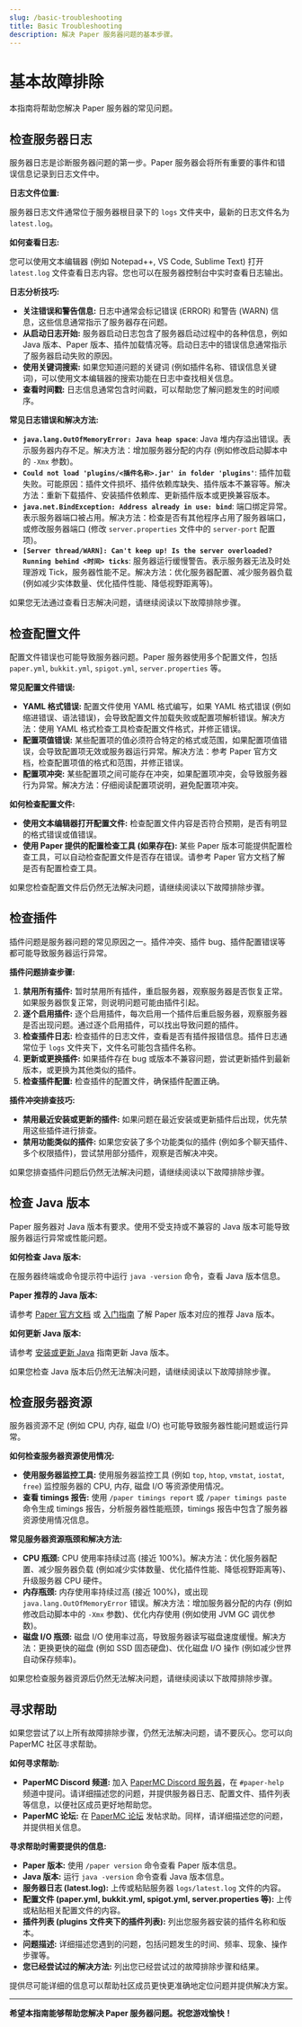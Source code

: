 ```yaml
---
slug: /basic-troubleshooting
title: Basic Troubleshooting
description: 解决 Paper 服务器问题的基本步骤。
---
```


# 基本故障排除

本指南将帮助您解决 Paper 服务器的常见问题。

## 检查服务器日志

服务器日志是诊断服务器问题的第一步。Paper 服务器会将所有重要的事件和错误信息记录到日志文件中。

**日志文件位置:**

服务器日志文件通常位于服务器根目录下的 `logs` 文件夹中，最新的日志文件名为 `latest.log`。

**如何查看日志:**

您可以使用文本编辑器 (例如 Notepad++, VS Code, Sublime Text) 打开 `latest.log` 文件查看日志内容。您也可以在服务器控制台中实时查看日志输出。

**日志分析技巧:**

*   **关注错误和警告信息:** 日志中通常会标记错误 (ERROR) 和警告 (WARN) 信息，这些信息通常指示了服务器存在问题。
*   **从启动日志开始:** 服务器启动日志包含了服务器启动过程中的各种信息，例如 Java 版本、Paper 版本、插件加载情况等。启动日志中的错误信息通常指示了服务器启动失败的原因。
*   **使用关键词搜索:** 如果您知道问题的关键词 (例如插件名称、错误信息关键词)，可以使用文本编辑器的搜索功能在日志中查找相关信息。
*   **查看时间戳:** 日志信息通常包含时间戳，可以帮助您了解问题发生的时间顺序。

**常见日志错误和解决方法:**

*   **`java.lang.OutOfMemoryError: Java heap space`**:  Java 堆内存溢出错误。表示服务器内存不足。解决方法：增加服务器分配的内存 (例如修改启动脚本中的 `-Xmx` 参数)。
*   **`Could not load 'plugins/<插件名称>.jar' in folder 'plugins'`**: 插件加载失败。可能原因：插件文件损坏、插件依赖库缺失、插件版本不兼容等。解决方法：重新下载插件、安装插件依赖库、更新插件版本或更换兼容版本。
*   **`java.net.BindException: Address already in use: bind`**: 端口绑定异常。表示服务器端口被占用。解决方法：检查是否有其他程序占用了服务器端口，或修改服务器端口 (修改 `server.properties` 文件中的 `server-port` 配置项)。
*   **`[Server thread/WARN]: Can't keep up! Is the server overloaded? Running behind <时间> ticks`**: 服务器运行缓慢警告。表示服务器无法及时处理游戏 Tick，服务器性能不足。解决方法：优化服务器配置、减少服务器负载 (例如减少实体数量、优化插件性能、降低视野距离等)。

如果您无法通过查看日志解决问题，请继续阅读以下故障排除步骤。

## 检查配置文件

配置文件错误也可能导致服务器问题。Paper 服务器使用多个配置文件，包括 `paper.yml`, `bukkit.yml`, `spigot.yml`, `server.properties` 等。

**常见配置文件错误:**

*   **YAML 格式错误:** 配置文件使用 YAML 格式编写，如果 YAML 格式错误 (例如缩进错误、语法错误)，会导致配置文件加载失败或配置项解析错误。解决方法：使用 YAML 格式检查工具检查配置文件格式，并修正错误。
*   **配置项值错误:** 某些配置项的值必须符合特定的格式或范围，如果配置项值错误，会导致配置项无效或服务器运行异常。解决方法：参考 Paper 官方文档，检查配置项值的格式和范围，并修正错误。
*   **配置项冲突:** 某些配置项之间可能存在冲突，如果配置项冲突，会导致服务器行为异常。解决方法：仔细阅读配置项说明，避免配置项冲突。

**如何检查配置文件:**

*   **使用文本编辑器打开配置文件:** 检查配置文件内容是否符合预期，是否有明显的格式错误或值错误。
*   **使用 Paper 提供的配置检查工具 (如果存在):**  某些 Paper 版本可能提供配置检查工具，可以自动检查配置文件是否存在错误。请参考 Paper 官方文档了解是否有配置检查工具。

如果您检查配置文件后仍然无法解决问题，请继续阅读以下故障排除步骤。

## 检查插件

插件问题是服务器问题的常见原因之一。插件冲突、插件 bug、插件配置错误等都可能导致服务器运行异常。

**插件问题排查步骤:**

1.  **禁用所有插件:** 暂时禁用所有插件，重启服务器，观察服务器是否恢复正常。如果服务器恢复正常，则说明问题可能由插件引起。
2.  **逐个启用插件:** 逐个启用插件，每次启用一个插件后重启服务器，观察服务器是否出现问题。通过逐个启用插件，可以找出导致问题的插件。
3.  **检查插件日志:** 检查插件的日志文件，查看是否有插件报错信息。插件日志通常位于 `logs` 文件夹下，文件名可能包含插件名称。
4.  **更新或更换插件:** 如果插件存在 bug 或版本不兼容问题，尝试更新插件到最新版本，或更换为其他类似的插件。
5.  **检查插件配置:** 检查插件的配置文件，确保插件配置正确。

**插件冲突排查技巧:**

*   **禁用最近安装或更新的插件:** 如果问题在最近安装或更新插件后出现，优先禁用这些插件进行排查。
*   **禁用功能类似的插件:** 如果您安装了多个功能类似的插件 (例如多个聊天插件、多个权限插件)，尝试禁用部分插件，观察是否解决冲突。

如果您排查插件问题后仍然无法解决问题，请继续阅读以下故障排除步骤。

## 检查 Java 版本

Paper 服务器对 Java 版本有要求。使用不受支持或不兼容的 Java 版本可能导致服务器运行异常或性能问题。

**如何检查 Java 版本:**

在服务器终端或命令提示符中运行 `java -version` 命令，查看 Java 版本信息。

**Paper 推荐的 Java 版本:**

请参考 [Paper 官方文档](https://docs.papermc.io/) 或 [入门指南](/paper/admin/getting-started/getting-started) 了解 Paper 版本对应的推荐 Java 版本。

**如何更新 Java 版本:**

请参考 [安装或更新 Java](/misc/java-install) 指南更新 Java 版本。

如果您检查 Java 版本后仍然无法解决问题，请继续阅读以下故障排除步骤。

## 检查服务器资源

服务器资源不足 (例如 CPU, 内存, 磁盘 I/O) 也可能导致服务器性能问题或运行异常。

**如何检查服务器资源使用情况:**

*   **使用服务器监控工具:**  使用服务器监控工具 (例如 `top`, `htop`, `vmstat`, `iostat`, `free`) 监控服务器的 CPU, 内存, 磁盘 I/O 等资源使用情况。
*   **查看 timings 报告:** 使用 `/paper timings report` 或 `/paper timings paste` 命令生成 timings 报告，分析服务器性能瓶颈，timings 报告中包含了服务器资源使用情况信息。

**常见服务器资源瓶颈和解决方法:**

*   **CPU 瓶颈:** CPU 使用率持续过高 (接近 100%)。解决方法：优化服务器配置、减少服务器负载 (例如减少实体数量、优化插件性能、降低视野距离等)、升级服务器 CPU 硬件。
*   **内存瓶颈:** 内存使用率持续过高 (接近 100%)，或出现 `java.lang.OutOfMemoryError` 错误。解决方法：增加服务器分配的内存 (例如修改启动脚本中的 `-Xmx` 参数)、优化内存使用 (例如使用 JVM GC 调优参数)。
*   **磁盘 I/O 瓶颈:** 磁盘 I/O 使用率过高，导致服务器读写磁盘速度缓慢。解决方法：更换更快的磁盘 (例如 SSD 固态硬盘)、优化磁盘 I/O 操作 (例如减少世界自动保存频率)。

如果您检查服务器资源后仍然无法解决问题，请继续阅读以下故障排除步骤。

## 寻求帮助

如果您尝试了以上所有故障排除步骤，仍然无法解决问题，请不要灰心。您可以向 PaperMC 社区寻求帮助。

**如何寻求帮助:**

*   **PaperMC Discord 频道:** 加入 [PaperMC Discord 服务器](https://discord.gg/papermc)，在 `#paper-help` 频道中提问。请详细描述您的问题，并提供服务器日志、配置文件、插件列表等信息，以便社区成员更好地帮助您。
*   **PaperMC 论坛:** 在 [PaperMC 论坛](https://forums.papermc.io/) 发帖求助。同样，请详细描述您的问题，并提供相关信息。

**寻求帮助时需要提供的信息:**

*   **Paper 版本:**  使用 `/paper version` 命令查看 Paper 版本信息。
*   **Java 版本:**  运行 `java -version` 命令查看 Java 版本信息。
*   **服务器日志 (latest.log):**  上传或粘贴服务器 `logs/latest.log` 文件的内容。
*   **配置文件 (paper.yml, bukkit.yml, spigot.yml, server.properties 等):**  上传或粘贴相关配置文件的内容。
*   **插件列表 (plugins 文件夹下的插件列表):**  列出您服务器安装的插件名称和版本。
*   **问题描述:**  详细描述您遇到的问题，包括问题发生的时间、频率、现象、操作步骤等。
*   **您已经尝试过的解决方法:**  列出您已经尝试过的故障排除步骤和结果。

提供尽可能详细的信息可以帮助社区成员更快更准确地定位问题并提供解决方案。

---

**希望本指南能够帮助您解决 Paper 服务器问题。祝您游戏愉快！**
